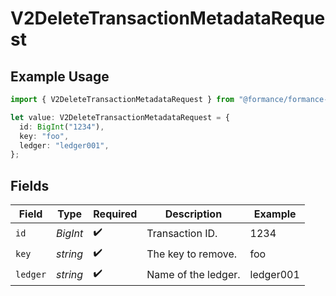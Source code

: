 # V2DeleteTransactionMetadataRequest

## Example Usage

```typescript
import { V2DeleteTransactionMetadataRequest } from "@formance/formance-sdk/sdk/models/operations";

let value: V2DeleteTransactionMetadataRequest = {
  id: BigInt("1234"),
  key: "foo",
  ledger: "ledger001",
};
```

## Fields

| Field               | Type                | Required            | Description         | Example             |
| ------------------- | ------------------- | ------------------- | ------------------- | ------------------- |
| `id`                | *BigInt*            | :heavy_check_mark:  | Transaction ID.     | 1234                |
| `key`               | *string*            | :heavy_check_mark:  | The key to remove.  | foo                 |
| `ledger`            | *string*            | :heavy_check_mark:  | Name of the ledger. | ledger001           |